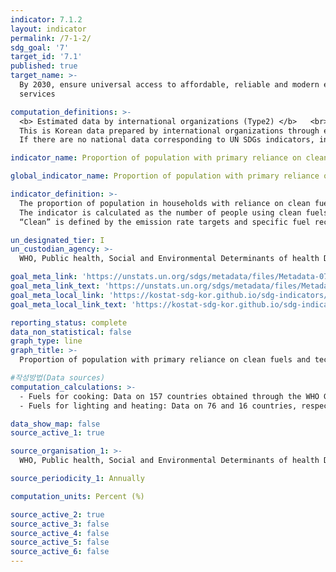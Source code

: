 ```yaml
---
indicator: 7.1.2
layout: indicator
permalink: /7-1-2/
sdg_goal: '7'
target_id: '7.1'
published: true
target_name: >-
  By 2030, ensure universal access to affordable, reliable and modern energy
  services

computation_definitions: >-
  <b> Estimated data by international organizations (Type2) </b>   <br>
  This is Korean data prepared by international organizations through estimation and modeling. <br>
  If there are no national data corresponding to UN SDGs indicators, international data are available for monitoring.

indicator_name: Proportion of population with primary reliance on clean fuels and technology

global_indicator_name: Proportion of population with primary reliance on clean fuels and technology

indicator_definition: >-
  The proportion of population in households with reliance on clean fuels and technologies.  <br>
  The indicator is calculated as the number of people using clean fuels and technologies for cooking, heating and lighting divided by total population reporting that any cooking, heating or lighting, expressed as percentage.  <br>
  “Clean” is defined by the emission rate targets and specific fuel recommendations (i.e. against unprocessed coal and kerosene) included in the normative guidance WHO guidelines for indoor air quality: household fuel combustion.

un_designated_tier: I
un_custodian_agency: >-
  WHO, Public health, Social and Environmental Determinants of health Department(PHE)

goal_meta_link: 'https://unstats.un.org/sdgs/metadata/files/Metadata-07-01-02.pdf'
goal_meta_link_text: 'https://unstats.un.org/sdgs/metadata/files/Metadata-07-01-02.pdf'
goal_meta_local_link: 'https://kostat-sdg-kor.github.io/sdg-indicators/public/data/Metadata-07-01-02_ENG.pdf'
goal_meta_local_link_text: 'https://kostat-sdg-kor.github.io/sdg-indicators/public/data/Metadata-07-01-02_ENG.pdf'

reporting_status: complete
data_non_statistical: false
graph_type: line
graph_title: >-
  Proportion of population with primary reliance on clean fuels and technology

#작성방법(Data sources)
computation_calculations: >-
  - Fuels for cooking: Data on 157 countries obtained through the WHO Global House Energy Database. 
  - Fuels for lighting and heating: Data on 76 and 16 countries, respectively, obtained from the WHO database. 

data_show_map: false
source_active_1: true

source_organisation_1: >- 
  WHO, Public health, Social and Environmental Determinants of health Department(PHE)

source_periodicity_1: Annually 

computation_units: Percent (%)

source_active_2: true
source_active_3: false
source_active_4: false
source_active_5: false
source_active_6: false
---
```

